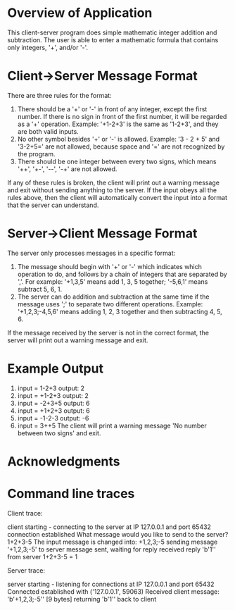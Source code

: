 # Overview of Application
This  client-server program does simple mathematic integer addition and subtraction. The user is able to enter a mathematic formula that contains only integers, '+', and/or '-'. 

# Client->Server Message Format
There are three rules for the format:
1. There should be a '+' or '-' in front of any integer, except the first number. If there is no sign in front of the first number, it will be regarded as a '+' operation. Example: '+1-2+3' is the same as '1-2+3', and they are both valid inputs.
2. No other symbol besides '+' or '-' is allowed. Example: '3 - 2 + 5' and '3-2+5=' are not allowed, because space and '=' are not recognized by the program.
3. There should be one integer between every two signs, which means '++', '+-', '--', '-+' are not allowed.

If any of these rules is broken, the client will print out a warning message and exit without sending anything to the server.
If the input obeys all the rules above, then the client will automatically convert the input into a format that the server can understand.

# Server->Client Message Format
The server only processes messages in a specific format:
1. The message should begin with '+' or '-' which indicates which operation to do, and follows by a chain of integers that are separated by ','. For example: '+1,3,5' means add 1, 3, 5 together; '-5,6,1' means subtract 5, 6, 1.
2. The server can do addition and subtraction at the same time if the message uses ';' to separate two different operations. Example: '+1,2,3;-4,5,6' means adding 1, 2, 3 together and then subtracting 4, 5, 6.

If the message received by the server is not in the correct format, the server will print out a warning message and exit.
 
# Example Output
1. input = 1-2+3    output: 2
2. input = +1-2+3    output: 2
3. input = -2+3+5    output: 6
4. input = +1+2+3    output: 6
5. input = -1-2-3    output: -6
6. input = 3++5    The client will print a warning message 'No number between two signs' and exit.

# Acknowledgments

# Command line traces

Client trace:

client starting - connecting to the server at IP 127.0.0.1 and port 65432
connection established
What message would you like to send to the server? 1+2+3-5
The input message is changed into:  +1,2,3;-5
sending message '+1,2,3;-5' to server
message sent, waiting for reply
received reply 'b'1'' from server
1+2+3-5 = 1

Server trace:

server starting - listening for connections at IP 127.0.0.1 and port 65432
Connected established with ('127.0.0.1', 59063)
Received client message: 'b'+1,2,3;-5'' [9 bytes]
returning 'b'1'' back to client


